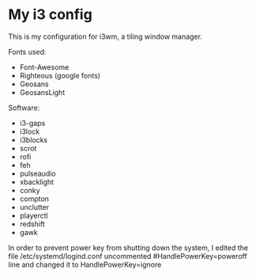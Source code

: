 # My i3 config
This is my configuration for i3wm, a tiling window manager.

Fonts used:

 * Font-Awesome
 * Righteous (google fonts)
 * Geosans
 * GeosansLight

Software:

 * i3-gaps
 * i3lock
 * i3blocks
 * scrot
 * rofi
 * feh
 * pulseaudio
 * xbacklight
 * conky
 * compton
 * unclutter
 * playerctl
 * redshift
 * gawk

In order to prevent power key from shutting down the system, 
I edited the file /etc/systemd/logind.conf
uncommented #HandlePowerKey=poweroff line and changed it to
HandlePowerKey=ignore